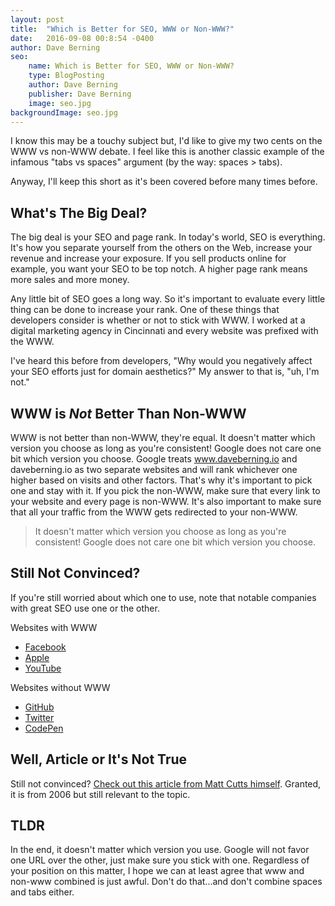 ```yaml
---
layout: post
title:  "Which is Better for SEO, WWW or Non-WWW?"
date:   2016-09-08 00:8:54 -0400
author: Dave Berning
seo:
    name: Which is Better for SEO, WWW or Non-WWW?
    type: BlogPosting
    author: Dave Berning
    publisher: Dave Berning
    image: seo.jpg
backgroundImage: seo.jpg
---
```


I know this may be a touchy subject but, I'd like to give my two cents on the WWW vs non-WWW debate. I feel like this is another classic example of the infamous "tabs vs spaces" argument (by the way: spaces > tabs).

Anyway, I'll keep this short as it's been covered before many times before.

## What's The Big Deal?
The big deal is your SEO and page rank. In today's world, SEO is everything. It's how you separate yourself from the others on the Web, increase your revenue and increase your exposure. If you sell products online for example, you want your SEO to be top notch. A higher page rank means more sales and more money.

Any little bit of SEO goes a long way. So it's important to evaluate every little thing can be done to increase your rank. One of these things that developers consider is whether or not to stick with WWW. I worked at a digital marketing agency in Cincinnati and every website was prefixed with the WWW.

I've heard this before from developers, "Why would you negatively affect your SEO efforts just for domain aesthetics?" My answer to that is, "uh, I'm not."

## WWW is _Not_  Better Than Non-WWW
WWW is not better than non-WWW, they're equal. It doesn't matter which version you choose as long as you're consistent! Google does not care one bit which version you choose. Google treats www.daveberning.io and daveberning.io as two separate websites and will rank whichever one higher based on visits and other factors. That's why it's important to pick one and stay with it. If you pick the non-WWW, make sure that every link to your website and every page is non-WWW. It's also important to make sure that all your traffic from the WWW gets redirected to your non-WWW.

> It doesn't matter which version you choose as long as you're consistent! Google does not care one bit which version you choose.

## Still Not Convinced?
If you're still worried about which one to use, note that notable companies with great SEO use one or the other.

Websites with WWW

+ [Facebook](https://www.facebook.com/)
+ [Apple](http://www.apple.com/)
+ [YouTube](https://www.youtube.com)

Websites without WWW

+ [GitHub](https://github.com/)
+ [Twitter](https://twitter.com/)
+ [CodePen](http://codepen.io/)

## Well, Article or It's Not True
Still not convinced? [Check out this article from Matt Cutts himself](https://www.mattcutts.com/blog/seo-advice-url-canonicalization/). Granted, it is from 2006 but still relevant to the topic.

## TLDR
In the end, it doesn't matter which version you use. Google will not favor one URL over the other, just make sure you stick with one. Regardless of your position on this matter, I hope we can at least agree that www and non-www combined is just awful. Don't do that...and don't combine spaces and tabs either.
